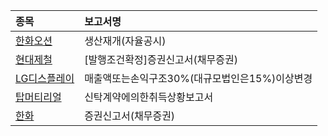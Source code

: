 |**종목**|**보고서명**|
|:-----|:-------|
|[한화오션](/042660/#dart)|생산재개(자율공시)|
|[현대제철](/004020/#dart)|[발행조건확정]증권신고서(채무증권)|
|[LG디스플레이](/034220/#dart)|매출액또는손익구조30%(대규모법인은15%)이상변경|
|[탑머티리얼](/360070/#dart)|신탁계약에의한취득상황보고서|
|[한화](/000880/#dart)|증권신고서(채무증권)|